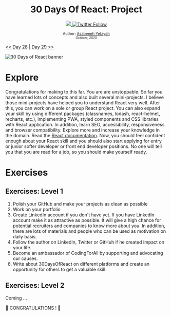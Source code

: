 <div align="center">
  <h1> 30 Days Of React: Project</h1>
  <a class="header-badge" target="_blank" href="https://www.linkedin.com/in/asabeneh/">
  <img src="https://img.shields.io/badge/style--5eba00.svg?label=LinkedIn&logo=linkedin&style=social">
  </a>
  <a class="header-badge" target="_blank" href="https://twitter.com/Asabeneh">
  <img alt="Twitter Follow" src="https://img.shields.io/twitter/follow/asabeneh?style=social">
  </a>

<sub>Author:
<a href="https://www.linkedin.com/in/asabeneh/" target="_blank">Asabeneh Yetayeh</a><br>
<small> October, 2020</small>
</sub>

</div>

[<< Day 28](../27_Ref/27_ref.md) | [Day 29 >>](../29_explore/29_explore.md)

![30 Days of React banner](/images/30_days_of_react_banner_day_29.jpg)

# Explore

Congratulations for making to this far. You are are unstoppable. So far you have learned lots of concepts and also built several mini-projects. I believe those mini-projects have helped you to understand React very well. After this, you can work on a sole or group React project. You can also expand your skill by using different packages (classnames, lodash, react-helmet, recharts, etc.), implementing PWA, styled components and CSS libraries with React application. In addition, learn SEO, accessibility, responsiveness and browser compatibility. Explore more and increase your knowledge in the domain. Read the [React documentation](https://reactjs.org/). Now, you should feel confident enough about your React skill and you should also start applying for entry or junior softer developer or front end developer positions. No one will tell you that you are read for a job, so you should make yourself ready.

# Exercises

## Exercises: Level 1

1. Polish your GitHub and make your projects as clean as possible
2. Work on your portfolio
3. Create LinkedIn account if you don't have yet. If you have LinkedIn account make it as attractive as possible. It will give a high chance for potential recruiters and companies to know more about you. In addition, there are lots of materials and people who can be used as motivation on daily basis.
4. Follow the author on LinkedIn, Twitter or GitHuh if he created impact on your life.
5. Become an ambassador of CodingForAll by supporting and advocating our causes.
6. Write about 30DaysOfReact on different platforms and create an opportunity for others to get a valuable skill.

## Exercises: Level 2

Coming ...

🎉 CONGRATULATIONS ! 🎉


